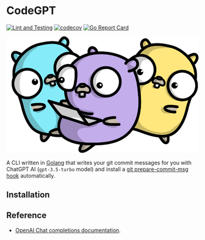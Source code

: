 # CodeGPT

[![Lint and Testing](https://github.com/appleboy/CodeGPT/actions/workflows/testing.yml/badge.svg?branch=main)](https://github.com/appleboy/CodeGPT/actions/workflows/testing.yml)
[![codecov](https://codecov.io/gh/appleboy/CodeGPT/branch/main/graph/badge.svg)](https://codecov.io/gh/appleboy/CodeGPT)
[![Go Report Card](https://goreportcard.com/badge/github.com/appleboy/CodeGPT)](https://goreportcard.com/report/github.com/appleboy/CodeGPT)

![cover](./images/cover.png)

A CLI written in [Golang](https://go.dev) that writes your git commit messages for you with ChatGPT AI (`gpt-3.5-turbo` model) and install a [git prepare-commit-msg hook](https://git-scm.com/docs/githooks) automatically.

## Installation

## Reference

* [OpenAI Chat completions documentation](https://platform.openai.com/docs/guides/chat).
